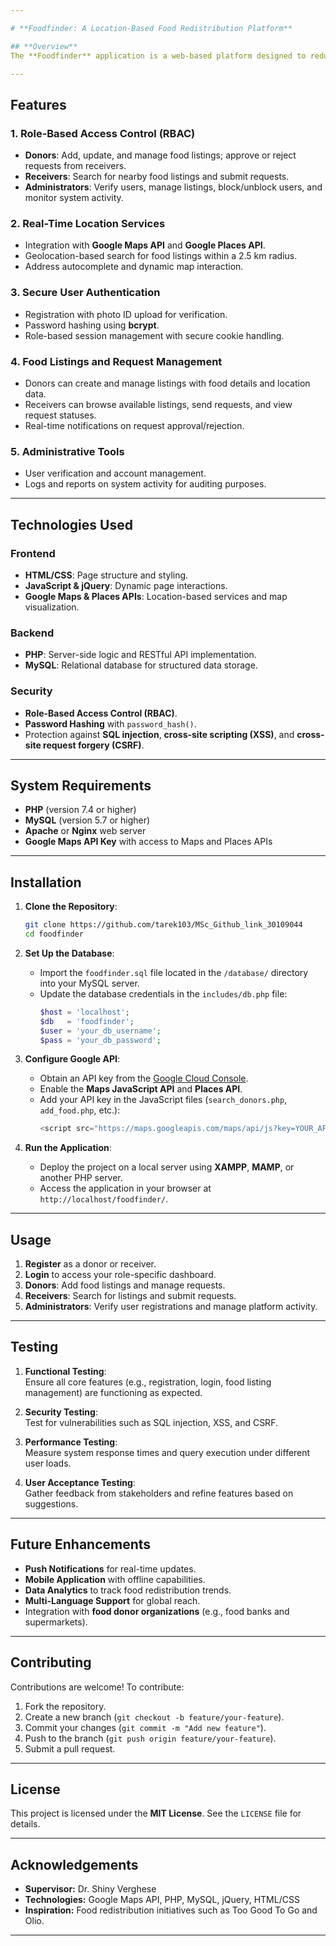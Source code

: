 ```yaml
---

# **Foodfinder: A Location-Based Food Redistribution Platform**

## **Overview**
The **Foodfinder** application is a web-based platform designed to reduce food waste by connecting food donors with receivers in real-time. The platform leverages **location-based services** to facilitate efficient redistribution of surplus food within a community. Users can register as donors, receivers, or administrators and interact through role-specific features such as food listing management, request submission, and user verification.

---
```


## **Features**
### **1. Role-Based Access Control (RBAC)**  
- **Donors**: Add, update, and manage food listings; approve or reject requests from receivers.
- **Receivers**: Search for nearby food listings and submit requests.
- **Administrators**: Verify users, manage listings, block/unblock users, and monitor system activity.

### **2. Real-Time Location Services**  
- Integration with **Google Maps API** and **Google Places API**.
- Geolocation-based search for food listings within a 2.5 km radius.
- Address autocomplete and dynamic map interaction.

### **3. Secure User Authentication**  
- Registration with photo ID upload for verification.
- Password hashing using **bcrypt**.
- Role-based session management with secure cookie handling.

### **4. Food Listings and Request Management**  
- Donors can create and manage listings with food details and location data.
- Receivers can browse available listings, send requests, and view request statuses.
- Real-time notifications on request approval/rejection.

### **5. Administrative Tools**  
- User verification and account management.
- Logs and reports on system activity for auditing purposes.

---

## **Technologies Used**

### **Frontend**
- **HTML/CSS**: Page structure and styling.
- **JavaScript & jQuery**: Dynamic page interactions.
- **Google Maps & Places APIs**: Location-based services and map visualization.

### **Backend**
- **PHP**: Server-side logic and RESTful API implementation.
- **MySQL**: Relational database for structured data storage.

### **Security**
- **Role-Based Access Control (RBAC)**.
- **Password Hashing** with `password_hash()`.
- Protection against **SQL injection**, **cross-site scripting (XSS)**, and **cross-site request forgery (CSRF)**.

---

## **System Requirements**

- **PHP** (version 7.4 or higher)
- **MySQL** (version 5.7 or higher)
- **Apache** or **Nginx** web server
- **Google Maps API Key** with access to Maps and Places APIs

---

## **Installation**

1. **Clone the Repository**:
   ```bash
   git clone https://github.com/tarek103/MSc_Github_link_30109044
   cd foodfinder
   ```

2. **Set Up the Database**:
   - Import the `foodfinder.sql` file located in the `/database/` directory into your MySQL server.
   - Update the database credentials in the `includes/db.php` file:
     ```php
     $host = 'localhost';
     $db   = 'foodfinder';
     $user = 'your_db_username';
     $pass = 'your_db_password';
     ```

3. **Configure Google API**:
   - Obtain an API key from the [Google Cloud Console](https://console.cloud.google.com/).
   - Enable the **Maps JavaScript API** and **Places API**.
   - Add your API key in the JavaScript files (`search_donors.php`, `add_food.php`, etc.):
     ```javascript
     <script src="https://maps.googleapis.com/maps/api/js?key=YOUR_API_KEY&libraries=places&callback=initMap" async defer></script>
     ```

4. **Run the Application**:
   - Deploy the project on a local server using **XAMPP**, **MAMP**, or another PHP server.
   - Access the application in your browser at `http://localhost/foodfinder/`.

---

## **Usage**

1. **Register** as a donor or receiver.
2. **Login** to access your role-specific dashboard.
3. **Donors**: Add food listings and manage requests.
4. **Receivers**: Search for listings and submit requests.
5. **Administrators**: Verify user registrations and manage platform activity.

---

## **Testing**

1. **Functional Testing**:  
   Ensure all core features (e.g., registration, login, food listing management) are functioning as expected.

2. **Security Testing**:  
   Test for vulnerabilities such as SQL injection, XSS, and CSRF.

3. **Performance Testing**:  
   Measure system response times and query execution under different user loads.

4. **User Acceptance Testing**:  
   Gather feedback from stakeholders and refine features based on suggestions.

---

## **Future Enhancements**

- **Push Notifications** for real-time updates.
- **Mobile Application** with offline capabilities.
- **Data Analytics** to track food redistribution trends.
- **Multi-Language Support** for global reach.
- Integration with **food donor organizations** (e.g., food banks and supermarkets).

---

## **Contributing**

Contributions are welcome! To contribute:
1. Fork the repository.
2. Create a new branch (`git checkout -b feature/your-feature`).
3. Commit your changes (`git commit -m "Add new feature"`).
4. Push to the branch (`git push origin feature/your-feature`).
5. Submit a pull request.

---

## **License**

This project is licensed under the **MIT License**. See the `LICENSE` file for details.

---

## **Acknowledgements**

- **Supervisor:** Dr. Shiny Verghese  
- **Technologies:** Google Maps API, PHP, MySQL, jQuery, HTML/CSS  
- **Inspiration:** Food redistribution initiatives such as Too Good To Go and Olio.

---

